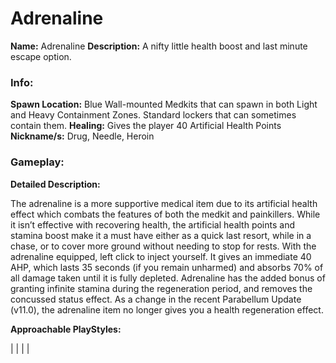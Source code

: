 # Adrenaline

**Name:** Adrenaline
**Description:** A nifty little health boost and last minute escape option.

### Info:

**Spawn Location:** Blue Wall-mounted Medkits that can spawn in both Light and Heavy Containment Zones. Standard lockers that can sometimes contain them.
**Healing:** Gives the player 40 Artificial Health Points
**Nickname/s:** Drug, Needle, Heroin

### Gameplay:

**Detailed Description:**

The adrenaline is a more supportive medical item due to its artificial health effect which combats the features of both the medkit and painkillers. While it isn’t effective with recovering health, the artificial health points and stamina boost make it a must have either as a quick last resort, while in a chase, or to cover more ground without needing to stop for rests.
With the adrenaline equipped, left click to inject yourself. It gives an immediate 40 AHP, which lasts 35 seconds (if you remain unharmed) and absorbs 70% of all damage taken until it is fully depleted. Adrenaline has the added bonus of granting infinite stamina during the regeneration period, and removes the concussed status effect.
As a change in the recent Parabellum Update (v11.0), the adrenaline item no longer gives you a health regeneration effect.

**Approachable PlayStyles:**

|
|
|
|